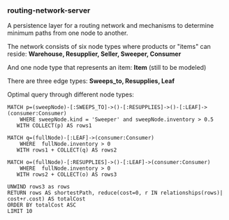 ### routing-network-server

A persistence layer for a routing network and mechanisms to determine minimum paths from one node to another.

The network consists of six node types where products or "items" can reside: **Warehouse, Resupplier, Seller, Sweeper, Consumer**

And one node type that represents an item: **Item** (still to be modeled)

There are three edge types: **Sweeps_to, Resupplies, Leaf**

Optimal query through different node types:

```
MATCH p=(sweepNode)-[:SWEEPS_TO]->()-[:RESUPPLIES]->()-[:LEAF]->(consumer:Consumer) 
    WHERE sweepNode.kind = 'Sweeper' and sweepNode.inventory > 0.5
   WITH COLLECT(p) AS rows1

MATCH q=(fullNode)-[:LEAF]->(consumer:Consumer)
    WHERE  fullNode.inventory > 0 
   WITH rows1 + COLLECT(q) AS rows2

MATCH o=(fullNode)-[:RESUPPLIES]->()-[:LEAF]->(consumer:Consumer) 
    WHERE  fullNode.inventory > 0 
   WITH rows2 + COLLECT(o) AS rows3

UNWIND rows3 as rows
RETURN rows AS shortestPath, reduce(cost=0, r IN relationships(rows)| cost+r.cost) AS totalCost
ORDER BY totalCost ASC
LIMIT 10
```

